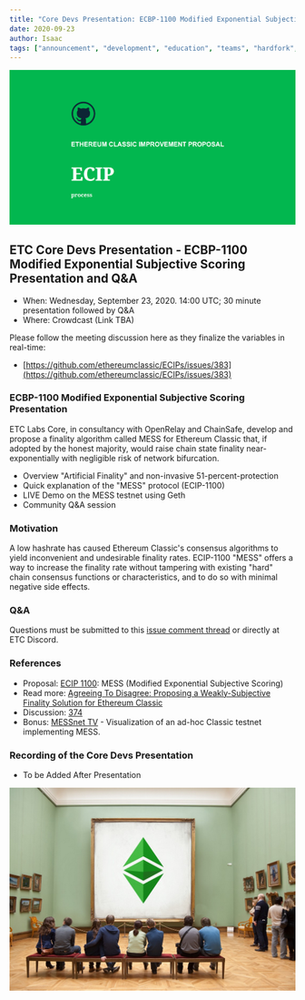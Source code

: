 ```yaml
---
title: "Core Devs Presentation: ECBP-1100 Modified Exponential Subjective Scoring Presentation and Q&A"
date: 2020-09-23
author: Isaac
tags: ["announcement", "development", "education", "teams", "hardfork", "media"]
---
```


![ETC Core Devs Presentation - ECBP-1100 Modified Exponential Subjective Scoring Presentation and Q&A](./ethereum_classic_ecip_wallpaper.png)

## ETC Core Devs Presentation - ECBP-1100 Modified Exponential Subjective Scoring Presentation and Q&A

* When: Wednesday, September 23, 2020. 14:00 UTC; 30 minute presentation followed by Q&A
* Where: Crowdcast (Link TBA)

Please follow the meeting discussion here as they finalize the variables in real-time:

* [https://github.com/ethereumclassic/ECIPs/issues/383](https://github.com/ethereumclassic/ECIPs/issues/383)

### ECBP-1100 Modified Exponential Subjective Scoring Presentation

ETC Labs Core, in consultancy with OpenRelay and ChainSafe, develop and propose a finality algorithm called MESS for Ethereum Classic that, if adopted by the honest majority, would raise chain state finality near-exponentially with negligible risk of network bifurcation.

* Overview "Artificial Finality" and non-invasive 51-percent-protection
* Quick explanation of the "MESS" protocol (ECIP-1100)
* LIVE Demo on the MESS testnet using Geth
* Community Q&A session

### Motivation
A low hashrate has caused Ethereum Classic's consensus algorithms to yield inconvenient and undesirable finality rates. ECIP-1100 "MESS" offers a way to increase the finality rate without tampering with existing "hard" chain consensus functions or characteristics, and to do so with minimal negative side effects.

### Q&A

Questions must be submitted to this [issue comment thread](https://github.com/ethereumclassic/ECIPs/issues/374) or directly at ETC Discord.

### References

* Proposal: [ECIP 1100](https://ecips.ethereumclassic.org/ECIPs/ecip-1100): MESS (Modified Exponential Subjective Scoring)
* Read more: [Agreeing To Disagree: Proposing a Weakly-Subjective Finality Solution for Ethereum Classic](https://medium.com/etc-core/agreeing-to-disagree-proposing-a-weakly-subjective-finality-solution-for-ethereum-classic-7daad47efc0e)
* Discussion: [374](https://github.com/ethereumclassic/ECIPs/issues/374)
* Bonus: [MESSnet TV](https://mess.canhaz.net/) - Visualization of an ad-hoc Classic testnet implementing MESS.

### Recording of the Core Devs Presentation

* To be Added After Presentation

![ETC Core Devs Presentation - ECBP-1100 Modified Exponential Subjective Scoring Presentation and Q&A](./etc_presentation.png)
